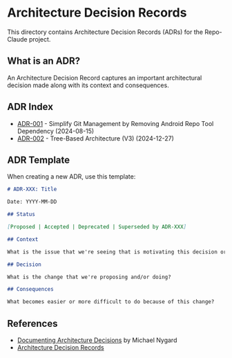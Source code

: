 # Architecture Decision Records

This directory contains Architecture Decision Records (ADRs) for the Repo-Claude project.

## What is an ADR?

An Architecture Decision Record captures an important architectural decision made along with its context and consequences.

## ADR Index

- [ADR-001](001-simplify-git-management.md) - Simplify Git Management by Removing Android Repo Tool Dependency (2024-08-15)
- [ADR-002](002-tree-based-architecture.md) - Tree-Based Architecture (V3) (2024-12-27)

## ADR Template

When creating a new ADR, use this template:

```markdown
# ADR-XXX: Title

Date: YYYY-MM-DD

## Status

[Proposed | Accepted | Deprecated | Superseded by ADR-XXX]

## Context

What is the issue that we're seeing that is motivating this decision or change?

## Decision

What is the change that we're proposing and/or doing?

## Consequences

What becomes easier or more difficult to do because of this change?
```

## References

- [Documenting Architecture Decisions](https://cognitect.com/blog/2011/11/15/documenting-architecture-decisions) by Michael Nygard
- [Architecture Decision Records](https://adr.github.io/)